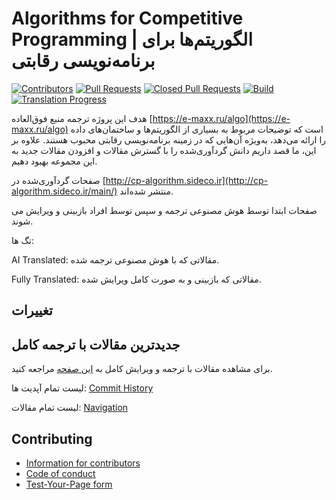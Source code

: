 # Algorithms for Competitive Programming | الگوریتم‌ها برای برنامه‌نویسی رقابتی

[![Contributors](https://img.shields.io/github/contributors/2077DevWave/cp-algorithms-fa.svg)](https://github.com/2077DevWave/cp-algorithms-fa/graphs/contributors)
[![Pull Requests](https://img.shields.io/github/issues-pr/2077DevWave/cp-algorithms-fa.svg)](https://github.com/2077DevWave/cp-algorithms-fa/pulls)
[![Closed Pull Requests](https://img.shields.io/github/issues-pr-closed/2077DevWave/cp-algorithms-fa.svg)](https://github.com/2077DevWave/cp-algorithms-fa/pulls?q=is%3Apr+is%3Aclosed)
[![Build](https://img.shields.io/github/actions/workflow/status/2077DevWave/cp-algorithms-fa/test.yml)](https://github.com/2077DevWave/cp-algorithms-fa/actions?query=branch%3Amain+workflow%3Atest)
[![Translation Progress](https://img.shields.io/badge/translation_progress-3.06%25-yellowgreen.svg)](https://github.com/2077DevWave/cp-algorithms-fa/wiki/Translation-Progress)

هدف این پروژه ترجمه منبع فوق‌العاده
[https://e-maxx.ru/algo](https://e-maxx.ru/algo)
است که توضیحات مربوط به بسیاری از الگوریتم‌ها و ساختمان‌های داده را ارائه می‌دهد،
به‌ویژه آن‌هایی که در زمینه برنامه‌نویسی رقابتی محبوب هستند.
علاوه بر این، ما قصد داریم دانش گردآوری‌شده را با گسترش مقالات
و افزودن مقالات جدید به این مجموعه بهبود دهیم.


صفحات گردآوری‌شده در [http://cp-algorithm.sideco.ir](http://cp-algorithm.sideco.ir/main/) منتشر شده‌اند.

صفحات ابتدا توسط هوش مصنوعی ترجمه و سپس توسط افراد بازبینی و ویرایش می شوند.

تگ ها:

AI Translated: مقالاتی که با هوش مصنوعی ترجمه شده.

Fully Translated: مقالاتی که بازبینی و به صورت کامل ویرایش شده.

## تغییرات

## جدیدترین مقالات با ترجمه کامل

برای مشاهده مقالات با ترجمه و ویرایش کامل به [این صفحه](https://cp-algorithm.sideco.ir/main/tags.html#tag:fully-translated) مراجعه کنید.

لیست تمام آپدیت ها: [Commit History](https://github.com/2077DevWave/cp-algorithms-fa/commits/main)

لیست تمام مقالات: [Navigation](https://cp-algorithm.sideco.ir/main/navigation.html)

## Contributing

- [Information for contributors](https://cp-algorithm.sideco.ir/main/contrib.html)
- [Code of conduct](https://cp-algorithm.sideco.ir/main/code_of_conduct.html)
- [Test-Your-Page form](https://cp-algorithm.sideco.ir/main/preview.html)

